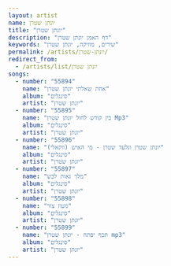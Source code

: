 ```yaml
---
layout: artist
name: יונתן שטרן
title: "יונתן שטרן"
description: "דף האמן יונתן שטרן"
keywords: "שירים, מוזיקה, יונתן שטרן"
permalink: /artists/יונתן-שטרן/
redirect_from:
  - /artists/list/יונתן שטרן
songs:
  - number: "55894"
    name: "אחת שאלתי יונתן שטרן"
    album: "סינגלים"
    artist: "יונתן שטרן"
  - number: "55895"
    name: "בין קודש לחול יונתן שטרן Mp3"
    album: "סינגלים"
    artist: "יונתן שטרן"
  - number: "55896"
    name: "יונתן שטרן וגלעד שטרן - מי האיש (ווקאלי)"
    album: "סינגלים"
    artist: "יונתן שטרן"
  - number: "55897"
    name: "מלך גאות לבש"
    album: "סינגלים"
    artist: "יונתן שטרן"
  - number: "55898"
    name: "מעוז צור"
    album: "סינגלים"
    artist: "יונתן שטרן"
  - number: "55899"
    name: "תכף יפתח - יונתן שטרן mp3"
    album: "סינגלים"
    artist: "יונתן שטרן"
---
```

